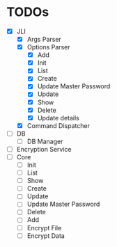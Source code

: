# TODOs

- [x] JLI
  - [x] Args Parser
  - [x] Options Parser
    - [x] Add
    - [x] Init
    - [x] List
    - [x] Create
    - [x] Update Master Password
    - [x] Update
    - [x] Show
    - [x] Delete
    - [x] Update details
  - [x] Command Dispatcher
- [ ] DB
  - [ ] DB Manager
- [ ] Encryption Service
- [ ] Core
  - [ ] Init
  - [ ] List
  - [ ] Show
  - [ ] Create
  - [ ] Update
  - [ ] Update Master Password
  - [ ] Delete
  - [ ] Add
  - [ ] Encrypt File
  - [ ] Encrypt Data
